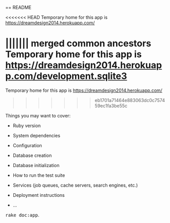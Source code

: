 == README

<<<<<<< HEAD
Temporary home for this app is https://dreamdesign2014.herokuapp.com/

||||||| merged common ancestors
Temporary home for this app is https://dreamdesign2014.herokuapp.com/development.sqlite3
=======
Temporary home for this app is https://dreamdesign2014.herokuapp.com/
>>>>>>> eb1701a71464e883063dc0c757459ec1fa3be55c




Things you may want to cover:

* Ruby version

* System dependencies

* Configuration

* Database creation

* Database initialization

* How to run the test suite

* Services (job queues, cache servers, search engines, etc.)

* Deployment instructions

* ...


<tt>rake doc:app</tt>.
